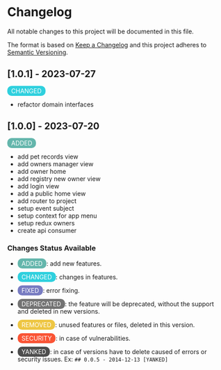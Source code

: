 # Changelog

All notable changes to this project will be documented in this file.

The format is based on [Keep a Changelog](http://keepachangelog.com/)
and this project adheres to [Semantic Versioning](http://semver.org/).

## [1.0.1] - 2023-07-27
<span style="color:#FFF;background-color:#2FD0DE; padding:3px 9px; border-radius: 10px">CHANGED</span>

- refactor domain interfaces

## [1.0.0] - 2023-07-20

<span style="color:#FFF;background-color:#64B6AC; padding:3px 9px; border-radius: 10px">ADDED</span>

- add pet records view
- add owners manager view
- add owner home
- add registry new owner view
- add login view
- add a public home view
- add router to project
- setup event subject
- setup context for app menu
- setup redux owners
- create api consumer

### Changes Status Available

- <span style="color:#FFF;background-color:#64B6AC; padding:3px 9px; border-radius: 10px">ADDED</span>: add new features.

- <span style="color:#FFF;background-color:#2FD0DE; padding:3px 9px; border-radius: 10px">CHANGED</span>: changes in features.

- <span style="color:#FFF;background-color:#787CC2; padding:3px 9px; border-radius: 10px">FIXED</span>: error fixing.

- <span style="color:#FFF;background-color:#737373; padding:3px 9px; border-radius: 10px">DEPRECATED</span>: the feature will be deprecated, without the support and deleted in new versions.

- <span style="color:#FFF;background-color:#EEC643; padding:3px 9px; border-radius: 10px">REMOVED</span>: unused features or files, deleted in this version.

- <span style="color:#FFF;background-color:#FA5435; padding:3px 9px; border-radius: 10px">SECURITY</span>: in case of vulnerabilities.

- <span style="color:#FFF;background-color:#4D4D4D; padding:3px 9px; border-radius: 10px">YANKED</span>: in case of versions have to delete caused of errors or security issues. Ex: `## 0.0.5 - 2014-12-13 [YANKED]`
